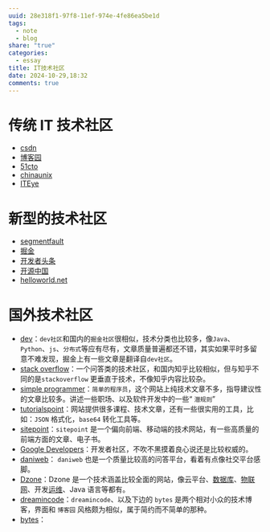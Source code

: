 ```yaml
---
uuid: 28e318f1-97f8-11ef-974e-4fe86ea5be1d
tags:
  - note
  - blog
share: "true"
categories:
  - essay
title: IT技术社区
date: 2024-10-29,18:32
comments: true
---
```


# 传统 IT 技术社区

- [csdn](https://www.csdn.net/)
- [博客园](https://www.cnblogs.com/)
- [51cto](https://www.51cto.com/)
- [chinaunix](http://blog.chinaunix.net/)
- [ITEye](https://www.iteye.com/)

# 新型的技术社区

- [segmentfault](https://segmentfault.com/)
- [掘金](https://juejin.cn/)
- [开发者头条](https://github.com/toutiaoio)
- [开源中国](https://www.oschina.net/)
- [helloworld.net](https://helloworld.net/)

# 国外技术社区

- [dev](https://dev.to/)：`dev社区`和国内的`掘金社区`很相似，技术分类也比较多，像`Java`、`Python`、`js`、`分布式`等应有尽有，文章质量普遍都还不错，其实如果平时多留意不难发现，掘金上有一些文章是翻译自`dev社区`。
- [stack overflow](https://stackoverflow.com/questions)：一个问答类的技术社区，和国内知乎比较相似，但与知乎不同的是`stackoverflow` 更垂直于技术，不像知乎内容比较杂。
- [simple programmer](https://simpleprogrammer.com/)：`简单的程序员`，这个网站上纯技术文章不多，指导建议性的文章比较多。讲述一些职场、以及软件开发中的一些“ `潜规则`”
- [tutorialspoint](https://www.tutorialspoint.com/index.htm)：网站提供很多课程、技术文章，还有一些很实用的工具，比如：`JSON` 格式化，`base64` 转化工具等。
- [sitepoint](https://www.sitepoint.com/web/)：`sitepoint` 是一个偏向前端、移动端的技术网站，有一些高质量的前端方面的文章、电子书。
- [Google Developers](https://developers.google.com/)：开发者社区，不吹不黑摸着良心说还是比较权威的。
- [daniweb](https://www.daniweb.com/)： `daniweb` 也是一个质量比较高的问答平台，看着有点像社交平台感脚。
- [Dzone](https://dzone.com/)：Dzone 是一个技术涵盖比较全面的网站，像云平台、[数据库](https://cloud.tencent.com/solution/database?from_column=20065&from=20065)、[物联网](https://cloud.tencent.com/developer/techpedia/1586?from_column=20065&from=20065)、开发[运维](https://cloud.tencent.com/solution/operation?from_column=20065&from=20065)、Java 语言等都有。
- [dreamincode](https://www.dreamincode.net/)：`dreamincode`、以及下边的 `bytes` 是两个相对小众的技术博客，界面和 `博客园` 风格颇为相似，属于简约而不简单的那种。
- [bytes](https://bytes.com/)：
